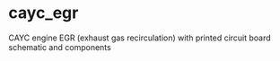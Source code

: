 # cayc_egr
CAYC engine EGR (exhaust gas recirculation) with printed circuit board schematic and components
